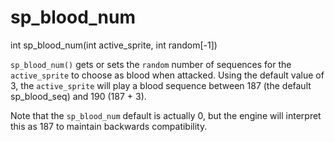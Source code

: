 # sp_blood_num

<Prototype>int sp_blood_num(int active_sprite, int random[-1])</Prototype>

`sp_blood_num()` gets or sets the `random` number of sequences for the `active_sprite` to choose as blood when attacked. Using the default value of 3, the `active_sprite` will play a blood sequence between 187 (the default sp_blood_seq) and 190 (187 + 3).

Note that the `sp_blood_num` default is actually 0, but the engine will interpret this as 187 to maintain backwards compatibility.
